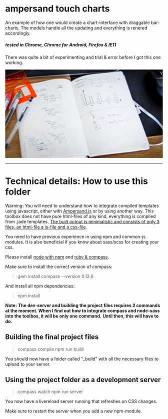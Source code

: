 ampersand touch charts
======================

An example of how one would create a chart-interface with draggable bar-charts. The models handle all the updating and everything is renered accordingly.

##### tested in Chrome, Chrome for Android, Firefox & IE11

There was quite a bit of experimenting and trial & error before I got this one working.

![alt tag](https://github.com/stoikerty/ampersand-touch-charts/blob/master/footage/Slide-01.jpg)

---------------------

Technical details: How to use this folder
======================

Warning:
You will need to understand how to integrate compiled templates using javascript, either with [Ampersand.js](https://ampersandjs.com/) or by using another way. This toolbox does not have pure html-files of any kind, everything is compiled from .jade templates. [The built output is minimalistic and consists of only 3 files, an html-file a js-file and a css-file](http://read.humanjavascript.com/ch02-the-big-decision.html).

You need to have previous experience in using npm and common-js modules. It is also beneficial if you know about sass/scss for creating your css.

Please install [node with npm](http://nodejs.org/) and [ruby & compass](http://compass-style.org/install/).

Make sure to install the correct version of compass:
> gem install compass --version 0.12.6

And install all npm dependencies:
> npm install

**Note:**
**The dev-server and building the project files requires 2 commands at the moment. When I find out how to integrate compass and node-sass into the toolbox, it will be only one command.**
**Until then, this will have to do.**

Building the final project files
--------------------------------
> compass compile
> npm run build

You should now have a folder called "_build" with all the necessary files to upload to your server.

Using the project folder as a development server
------------------------------------------------
> compass watch
> npm run server

You now have a livereload server running that refreshes on CSS changes.

Make sure to restart the server when you add a new npm-module.